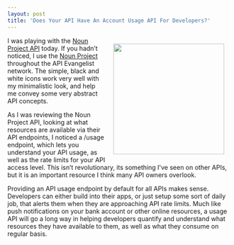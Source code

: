 ```yaml
---
layout: post
title: 'Does Your API Have An Account Usage API For Developers?'
---
```

<p><a href="http://api.thenounproject.com/" target="_blank"><img style="padding: 15px;" src="https://s3.amazonaws.com/kinlane-productions/api-evangelist/noun-project/noun-project-api-usage-2.png" alt="" width="250" align="right" /></a></p>
<p>I was playing with the <a href="http://api.thenounproject.com/">Noun Project API</a> today. If you hadn&rsquo;t noticed, I use the <a href="http://thenounproject.com/">Noun Project</a> throughout the API Evangelist network. The simple, black and white icons work very well with my minimalistic look, and help me convey some very abstract API concepts.</p>
<p>As I was reviewing the Noun Project API, looking at what resources are available via their API endpoints, I noticed a /usage endpoint,  which lets you understand your API usage, as well as the rate limits for your API access level. This isn&rsquo;t revolutionary, its something I've seen on other APIs, but it is an important resource I think many API owners overlook.</p>
<p>Providing an API usage endpoint by default for all APIs makes sense. Developers can either build into their apps, or just setup some sort of daily job, that alerts them when they are approaching API rate limits. Much like push notifications on your bank account or other online resources, a usage API will go a long way in helping developers quantify and understand what resources they have available to them, as well as what they consume on regular basis.</p>